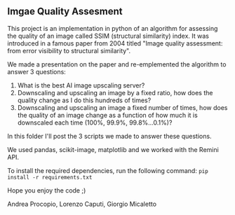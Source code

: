 ## Imgae Quality Assesment
This project is an implementation in python of an algorithm for assessing the quality of an image called SSIM (structural similarity) index.
It was introduced in a famous paper from 2004 titled "Image quality assessment: from error visibility to structural similarity". 

We made a presentation on the paper and re-emplemented the algorithm to answer 3 questions:
1. What is the best AI image upscaling server?
2. Downscaling and upscaling an image by a fixed ratio, how does the quality change as I do this hundreds of times?
3. Downscaling and upscaling an image a fixed number of times, how does the quality of an image change as a function of how much it is downscaled each time (100%, 99.9%, 99.8%...0.1%)?

In this folder I'll post the 3 scripts we made to answer these questions. 

We used pandas, scikit-image, matplotlib and we worked with the Remini API. 

To install the required dependencies, run the following command:
```pip install -r requirements.txt```

Hope you enjoy the code ;)

Andrea Procopio, Lorenzo Caputi, Giorgio Micaletto

